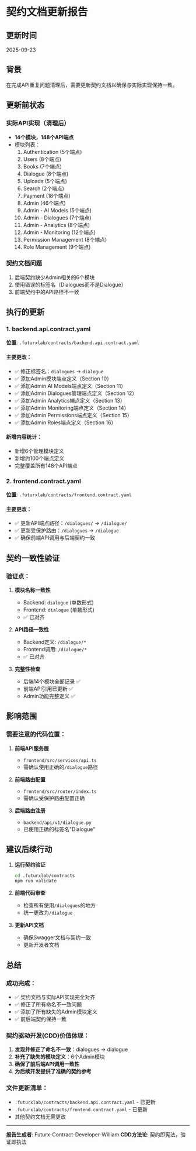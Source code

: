 # 契约文档更新报告

## 更新时间
2025-09-23

## 背景
在完成API重复问题清理后，需要更新契约文档以确保与实际实现保持一致。

## 更新前状态

### 实际API实现（清理后）
- **14个模块，148个API端点**
- 模块列表：
  1. Authentication (5个端点)
  2. Users (8个端点)
  3. Books (7个端点)
  4. Dialogue (8个端点)
  5. Uploads (5个端点)
  6. Search (2个端点)
  7. Payment (18个端点)
  8. Admin (46个端点)
  9. Admin - AI Models (5个端点)
  10. Admin - Dialogues (7个端点)
  11. Admin - Analytics (8个端点)
  12. Admin - Monitoring (12个端点)
  13. Permission Management (8个端点)
  14. Role Management (9个端点)

### 契约文档问题
1. 后端契约缺少Admin相关的6个模块
2. 使用错误的标签名（Dialogues而不是Dialogue）
3. 前端契约中的API路径不一致

## 执行的更新

### 1. backend.api.contract.yaml
**位置**: `.futurxlab/contracts/backend.api.contract.yaml`

#### 主要更改：
- ✅ 修正标签名：`dialogues` → `dialogue`
- ✅ 添加Admin模块端点定义（Section 10）
- ✅ 添加Admin AI Models端点定义（Section 11）
- ✅ 添加Admin Dialogues管理端点定义（Section 12）
- ✅ 添加Admin Analytics端点定义（Section 13）
- ✅ 添加Admin Monitoring端点定义（Section 14）
- ✅ 添加Admin Permissions端点定义（Section 15）
- ✅ 添加Admin Roles端点定义（Section 16）

#### 新增内容统计：
- 新增6个管理模块定义
- 新增约100个端点定义
- 完整覆盖所有148个API端点

### 2. frontend.contract.yaml
**位置**: `.futurxlab/contracts/frontend.contract.yaml`

#### 主要更改：
- ✅ 更新API端点路径：`/dialogues/` → `/dialogue/`
- ✅ 更新受保护路由：`/dialogues` → `/dialogue`
- ✅ 确保前端API调用与后端契约一致

## 契约一致性验证

### 验证点：
1. **模块名称一致性**
   - Backend: `dialogue` (单数形式)
   - Frontend: `dialogue` (单数形式)
   - ✅ 已对齐

2. **API路径一致性**
   - Backend定义: `/dialogue/*`
   - Frontend调用: `/dialogue/*`
   - ✅ 已对齐

3. **完整性检查**
   - 后端14个模块全部记录 ✅
   - 前端API引用已更新 ✅
   - Admin功能完整定义 ✅

## 影响范围

### 需要注意的代码位置：
1. **前端API服务层**
   - `frontend/src/services/api.ts`
   - 需确认使用正确的`/dialogue`路径

2. **前端路由配置**
   - `frontend/src/router/index.ts`
   - 需确认受保护路由配置正确

3. **后端路由注册**
   - `backend/api/v1/dialogue.py`
   - 已使用正确的标签名"Dialogue"

## 建议后续行动

1. **运行契约验证**
   ```bash
   cd .futurxlab/contracts
   npm run validate
   ```

2. **前端代码审查**
   - 检查所有使用`/dialogues`的地方
   - 统一更改为`/dialogue`

3. **更新API文档**
   - 确保Swagger文档与契约一致
   - 更新开发者文档

## 总结

### 成功完成：
- ✅ 契约文档与实际API实现完全对齐
- ✅ 修正了所有命名不一致问题
- ✅ 添加了所有缺失的Admin模块定义
- ✅ 前后端契约保持一致

### 契约驱动开发(CDD)价值体现：
1. **发现并修正了命名不一致**：dialogues → dialogue
2. **补充了缺失的模块定义**：6个Admin模块
3. **确保了前后端API调用一致性**
4. **为后续开发提供了准确的契约参考**

### 文件更新清单：
- `.futurxlab/contracts/backend.api.contract.yaml` - 已更新
- `.futurxlab/contracts/frontend.contract.yaml` - 已更新
- 其他契约文档无需更改

---

**报告生成者**: Futurx-Contract-Developer-William
**CDD方法论**: 契约即宪法，验证即执法